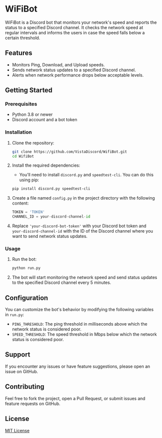 # WiFiBot

WiFiBot is a Discord bot that monitors your network's speed and reports the status to a specified Discord channel. It checks the network speed at regular intervals and informs the users in case the speed falls below a certain threshold.

## Features

- Monitors Ping, Download, and Upload speeds.
- Sends network status updates to a specified Discord channel.
- Alerts when network performance drops below acceptable levels.

## Getting Started

### Prerequisites

- Python 3.8 or newer
- Discord account and a bot token

### Installation

1. Clone the repository:
    ```bash
    git clone https://github.com/VistaDiscord/WifiBot.git
    cd WifiBot
    ```

2. Install the required dependencies:
    - You'll need to install `discord.py` and `speedtest-cli`. You can do this using pip:
    ```bash
    pip install discord.py speedtest-cli
    ```

3. Create a file named `config.py` in the project directory with the following content:
    ```python
    TOKEN = 'TOKEN'
    CHANNEL_ID = your-discord-channel-id
    ```

4. Replace `'your-discord-bot-token'` with your Discord bot token and `your-discord-channel-id` with the ID of the Discord channel where you want to send network status updates.

### Usage

1. Run the bot:
    ```bash
    python run.py
    ```

2. The bot will start monitoring the network speed and send status updates to the specified Discord channel every 5 minutes.

## Configuration

You can customize the bot's behavior by modifying the following variables in `run.py`:

- `PING_THRESHOLD`: The ping threshold in milliseconds above which the network status is considered poor.
- `SPEED_THRESHOLD`: The speed threshold in Mbps below which the network status is considered poor.

## Support

If you encounter any issues or have feature suggestions, please open an issue on GitHub.

## Contributing

Feel free to fork the project, open a Pull Request, or submit issues and feature requests on GitHub.

## License

[MIT License](LICENSE)
